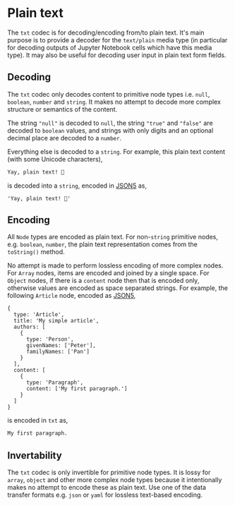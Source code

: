 # Plain text

The `txt` codec is for decoding/encoding from/to plain text. It's main purpose is to provide a decoder for the `text/plain` media type (in particular for decoding outputs of Jupyter Notebook cells which have this media type). It may also be useful for decoding user input in plain text form fields.

## Decoding

The `txt` codec only decodes content to primitive node types i.e. `null`, `boolean`, `number` and `string`. It makes no attempt to decode more complex structure or semantics of the content.

The string `"null"` is decoded to `null`, the string `"true"` and `"false"` are decoded to `boolean` values, and strings with only digits and an optional decimal place are decoded to a `number`.

Everything else is decoded to a `string`. For example, this plain text content (with some Unicode characters),

```txt import=ex1
Yay, plain text! 👏
```

is decoded into a `string`, encoded in [JSON5](../json5) as,

```json5 export=ex1
'Yay, plain text! 👏'
```

## Encoding

All `Node` types are encoded as plain text. For non-`string` primitive nodes, e.g. `boolean`, `number`, the plain text representation comes from the `toString()` method.

No attempt is made to perform lossless encoding of more complex nodes. For `Array` nodes, items are encoded and joined by a single space. For `Object` nodes, if there is a `content` node then that is encoded only, otherwise values are encoded as space separated strings. For example, the following `Article` node, encoded as [JSON5](../json5),

```json5 import=ex2
{
  type: 'Article',
  title: 'My simple article',
  authors: [
    {
      type: 'Person',
      givenNames: ['Peter'],
      familyNames: ['Pan']
    }
  ],
  content: [
    {
      type: 'Paragraph',
      content: ['My first paragraph.']
    }
  ]
}
```

is encoded in `txt` as,

```txt export=ex2
My first paragraph.
```

## Invertability

The `txt` codec is only invertible for primitive node types. It is lossy for `array`, `object` and other more complex node types because it intentionally makes no attempt to encode these as plain text. Use one of the data transfer formats e.g. `json` or `yaml` for lossless text-based encoding.
